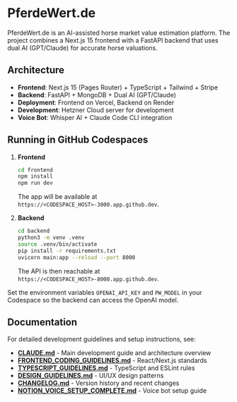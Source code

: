 # PferdeWert.de

PferdeWert.de is an AI-assisted horse market value estimation platform. The project combines a Next.js 15 frontend with a FastAPI backend that uses dual AI (GPT/Claude) for accurate horse valuations.

## Architecture

- **Frontend**: Next.js 15 (Pages Router) + TypeScript + Tailwind + Stripe
- **Backend**: FastAPI + MongoDB + Dual AI (GPT/Claude)  
- **Deployment**: Frontend on Vercel, Backend on Render
- **Development**: Hetzner Cloud server for development
- **Voice Bot**: Whisper AI + Claude Code CLI integration

## Running in GitHub Codespaces

1. **Frontend**
   ```bash
   cd frontend
   npm install
   npm run dev
   ```
   The app will be available at `https://<CODESPACE_HOST>-3000.app.github.dev`.

2. **Backend**
   ```bash
   cd backend
   python3 -m venv .venv
   source .venv/bin/activate
   pip install -r requirements.txt
   uvicorn main:app --reload --port 8000
   ```
   The API is then reachable at `https://<CODESPACE_HOST>-8000.app.github.dev`.

Set the environment variables `OPENAI_API_KEY` and `PW_MODEL` in your Codespace so the backend can access the OpenAI model.

## Documentation

For detailed development guidelines and setup instructions, see:

- **[CLAUDE.md](./CLAUDE.md)** - Main development guide and architecture overview
- **[FRONTEND_CODING_GUIDELINES.md](./FRONTEND_CODING_GUIDELINES.md)** - React/Next.js standards
- **[TYPESCRIPT_GUIDELINES.md](./TYPESCRIPT_GUIDELINES.md)** - TypeScript and ESLint rules
- **[DESIGN_GUIDELINES.md](./DESIGN_GUIDELINES.md)** - UI/UX design patterns
- **[CHANGELOG.md](./CHANGELOG.md)** - Version history and recent changes
- **[NOTION_VOICE_SETUP_COMPLETE.md](./NOTION_VOICE_SETUP_COMPLETE.md)** - Voice bot setup guide


